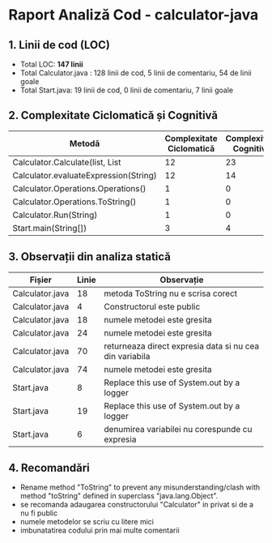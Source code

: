 # Raport Analiză Cod - calculator-java

## 1. Linii de cod (LOC)
- Total LOC: **147 linii**
- Total Calculator.java : 128 linii de cod, 5 linii de comentariu, 54 de linii goale
- Total Start.java: 19 linii de cod, 0 linii de comentariu, 7 linii goale

## 2. Complexitate Ciclomatică și Cognitivă
| Metodă                                         | Complexitate Ciclomatică | Complexitate Cognitivă |
|------------------------------------------------|--------------------------|------------------------|
| Calculator.Calculate(list<Float>, List<String> | 12                       | 23                     |
| Calculator.evaluateExpression(String)          | 12                       | 14                     |
| Calculator.Operations.Operations()             | 1                        | 0                      |
| Calculator.Operations.ToString()               | 1                        | 0                      |
| Calculator.Run(String)                         | 1                        | 0                      |
| Start.main(String[])                           | 3                        | 4                      |

## 3. Observații din analiza statică
| Fișier          | Linie | Observație                                              |
|-----------------|-------|---------------------------------------------------------|
| Calculator.java | 18    | metoda ToString nu e scrisa corect                      |
| Calculator.java | 4     | Constructorul este public                               |
| Calculator.java | 18    | numele metodei este gresita                             |
| Calculator.java | 24    | numele metodei este gresita                             |
| Calculator.java | 70    | returneaza direct expresia data si nu cea din variabila |
| Calculator.java | 74    | numele metodei este gresita                                                        |
| Start.java      | 8     | Replace this use of System.out by a logger              |
| Start.java      | 19    | Replace this use of System.out by a logger              |
| Start.java      | 6     | denumirea variabilei nu corespunde cu expresia          |

## 4. Recomandări
- Rename method "ToString" to prevent any misunderstanding/clash with method 
"toString" defined in superclass "java.lang.Object".
- se recomanda adaugarea constructorului "Calculator" in privat si de a nu fi public
- numele metodelor se scriu cu litere mici
- imbunatatirea codului prin mai multe comentarii